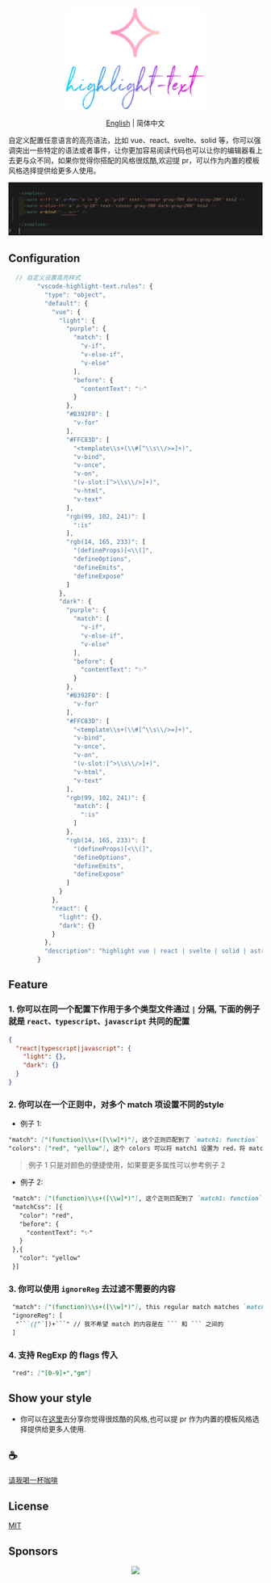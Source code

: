 <p align="center">
<img height="200" src="./icon.png" alt="vscode-highlight-text">
</p>
<p align="center"> <a href="./README.md">English</a> | 简体中文</p>

自定义配置任意语言的高亮语法，比如 vue、react、svelte、solid 等，你可以强调突出一些特定的语法或者事件，让你更加容易阅读代码也可以让你的编辑器看上去更与众不同，如果你觉得你搭配的风格很炫酷,欢迎提 pr，可以作为内置的模板风格选择提供给更多人使用。

![demo](/assets/demo.jpg)

## Configuration
```typescript
  // 自定义设置高亮样式
        "vscode-highlight-text.rules": {
          "type": "object",
          "default": {
            "vue": {
              "light": {
                "purple": {
                  "match": [
                    "v-if",
                    "v-else-if",
                    "v-else"
                  ],
                  "before": {
                    "contentText": "✨"
                  }
                },
                "#B392F0": [
                  "v-for"
                ],
                "#FFC83D": [
                  "<template\\s+(\\#[^\\s\\/>=]+)",
                  "v-bind",
                  "v-once",
                  "v-on",
                  "(v-slot:[^>\\s\\/>]+)",
                  "v-html",
                  "v-text"
                ],
                "rgb(99, 102, 241)": [
                  ":is"
                ],
                "rgb(14, 165, 233)": [
                  "(defineProps)[<\\(]",
                  "defineOptions",
                  "defineEmits",
                  "defineExpose"
                ]
              },
              "dark": {
                "purple": {
                  "match": [
                    "v-if",
                    "v-else-if",
                    "v-else"
                  ],
                  "before": {
                    "contentText": "✨"
                  }
                },
                "#B392F0": [
                  "v-for"
                ],
                "#FFC83D": [
                  "<template\\s+(\\#[^\\s\\/>=]+)",
                  "v-bind",
                  "v-once",
                  "v-on",
                  "(v-slot:[^>\\s\\/>]+)",
                  "v-html",
                  "v-text"
                ],
                "rgb(99, 102, 241)": {
                  "match": [
                    ":is"
                  ]
                },
                "rgb(14, 165, 233)": [
                  "(defineProps)[<\\(]",
                  "defineOptions",
                  "defineEmits",
                  "defineExpose"
                ]
              }
            },
            "react": {
              "light": {},
              "dark": {}
            }
          },
          "description": "highlight vue | react | svelte | solid | astro | ... style"
        }
```

## Feature

### 1. 你可以在同一个配置下作用于多个类型文件通过 `|` 分隔, 下面的例子就是 `react、typescript、javascript` 共同的配置

```json
{
  "react|typescript|javascript": {
    "light": {},
    "dark": {}
  }
}
```

### 2. 你可以在一个正则中，对多个 match 项设置不同的style

 - 例子 1:

  ```md
  "match": ["(function)\\s+([\\w]*)"], 这个正则匹配到了 `match1: function` 和 `match2: functionName`
  "colors": ["red", "yellow"], 这个 colors 可以将 match1 设置为 red，将 match2 设置为 yellow
  ```
  > 例子 1 只是对颜色的便捷使用，如果要更多属性可以参考例子 2

 - 例子 2:

 ```md
  "match": ["(function)\\s+([\\w]*)"], 这个正则匹配到了 `match1: function` 和 `match2: functionName`
  "matchCss": [{
    "color": "red",
    "before": {
      "contentText": "✨"
    }
  },{
    "color": "yellow"
  }]
  ```

### 3. 你可以使用 `ignoreReg` 去过滤不需要的内容
  ```md
   "match": ["(function)\\s+([\\w]*)"], this regular match matches `match1: function` and `match2: functionName`
   "ignoreReg": [
    "```([^`])+```" // 我不希望 match 的内容是在 ``` 和 ``` 之间的
   ]
   ```

### 4. 支持 RegExp 的 flags 传入
  ```md
   "red": ["[0-9]+","gm"]
   ```

## Show your style

- 你可以在[这里](https://github.com/Simon-He95/vscode-highlight-text/issues/5)去分享你觉得很炫酷的风格,也可以提 pr 作为内置的模板风格选择提供给更多人使用.

## :coffee:

[请我喝一杯咖啡](https://github.com/Simon-He95/sponsor)

## License

[MIT](./license)

## Sponsors

<p align="center">
  <a href="https://cdn.jsdelivr.net/gh/Simon-He95/sponsor/sponsors.svg">
    <img src="https://cdn.jsdelivr.net/gh/Simon-He95/sponsor/sponsors.png"/>
  </a>
</p>

